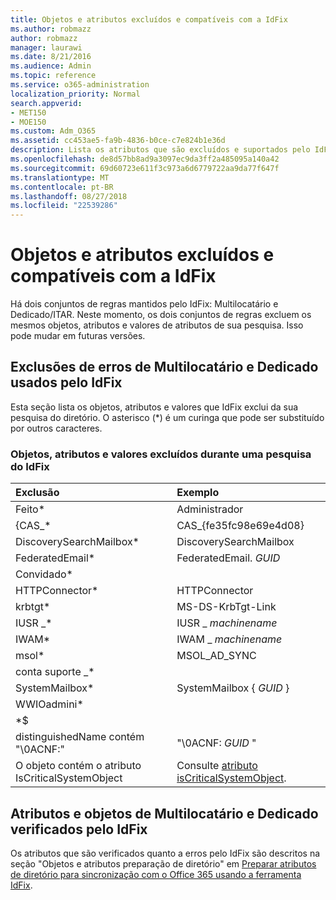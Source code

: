 ```yaml
---
title: Objetos e atributos excluídos e compatíveis com a IdFix
ms.author: robmazz
author: robmazz
manager: laurawi
ms.date: 8/21/2016
ms.audience: Admin
ms.topic: reference
ms.service: o365-administration
localization_priority: Normal
search.appverid:
- MET150
- MOE150
ms.custom: Adm_O365
ms.assetid: cc453ae5-fa9b-4836-b0ce-c7e824b1e36d
description: Lista os atributos que são excluídos e suportados pelo IdFix tool.
ms.openlocfilehash: de8d57bb8ad9a3097ec9da3ff2a485095a140a42
ms.sourcegitcommit: 69d60723e611f3c973a6d6779722aa9da77f647f
ms.translationtype: MT
ms.contentlocale: pt-BR
ms.lasthandoff: 08/27/2018
ms.locfileid: "22539286"
---
```

# <a name="idfix-excluded-and-supported-objects-and-attributes"></a>Objetos e atributos excluídos e compatíveis com a IdFix
Há dois conjuntos de regras mantidos pelo IdFix: Multilocatário e Dedicado/ITAR. Neste momento, os dois conjuntos de regras excluem os mesmos objetos, atributos e valores de atributos de sua pesquisa. Isso pode mudar em futuras versões.
  
## <a name="multi-tenant-and-dedicated-error-exclusions-used-by-idfix"></a>Exclusões de erros de Multilocatário e Dedicado usados pelo IdFix
Esta seção lista os objetos, atributos e valores que IdFix exclui da sua pesquisa do diretório. O asterisco (\*) é um curinga que pode ser substituído por outros caracteres.
  
### <a name="objects-attributes-and-values-excluded-during-an-idfix-search"></a>Objetos, atributos e valores excluídos durante uma pesquisa do IdFix

|**Exclusão**|**Exemplo**|
|:-----|:-----|
|Feito\* |Administrador |
|{CAS_\*  |CAS_{fe35fc98e69e4d08} |
|DiscoverySearchMailbox\*  |DiscoverySearchMailbox  |
|FederatedEmail\* |FederatedEmail. *GUID* |
|Convidado\* ||
|HTTPConnector\*  |HTTPConnector |
|krbtgt\* |MS-DS-KrbTgt-Link |
|IUSR _\* |IUSR _ *machinename* |
|IWAM\*  |IWAM _ *machinename* |
|msol\* |MSOL_AD_SYNC |
|conta suporte _\* ||
|SystemMailbox\* |SystemMailbox { *GUID* }|
|WWIOadmini\*  ||
|\*$ ||
|distinguishedName contém "\0ACNF:"|"\0ACNF: *GUID* " |
|O objeto contém o atributo IsCriticalSystemObject |Consulte [atributo isCriticalSystemObject](https://go.microsoft.com/fwlink/p/?LinkId=401169). |
   
## <a name="multi-tenant-and-dedicated-objects-and-attributes-checked-by-idfix"></a>Atributos e objetos de Multilocatário e Dedicado verificados pelo IdFix
Os atributos que são verificados quanto a erros pelo IdFix são descritos na seção "Objetos e atributos preparação de diretório" em [Preparar atributos de diretório para sincronização com o Office 365 usando a ferramenta IdFix](prepare-directory-attributes-for-synch-with-idfix.md).
  

